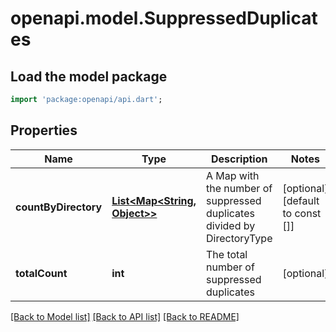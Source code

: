 # openapi.model.SuppressedDuplicates

## Load the model package
```dart
import 'package:openapi/api.dart';
```

## Properties
Name | Type | Description | Notes
------------ | ------------- | ------------- | -------------
**countByDirectory** | [**List<Map<String, Object>>**](Map.md) | A Map with the number of suppressed duplicates divided by DirectoryType | [optional] [default to const []]
**totalCount** | **int** | The total number of suppressed duplicates | [optional] 

[[Back to Model list]](../README.md#documentation-for-models) [[Back to API list]](../README.md#documentation-for-api-endpoints) [[Back to README]](../README.md)



